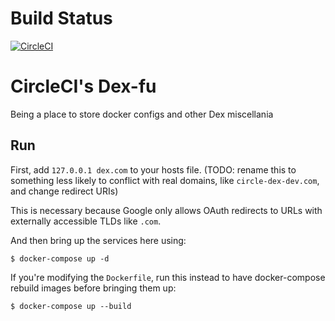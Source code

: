 # Build Status

[![CircleCI](https://circleci.com/gh/circleci/circle-dex/tree/master.svg?style=svg&circle-token=349726b0dd98728f82d7c186b2c3fffa0d58f19b)](https://circleci.com/gh/circleci/circle-dex/tree/master)

# CircleCI's Dex-fu

Being a place to store docker configs and other Dex miscellania

## Run

First, add `127.0.0.1 dex.com` to your hosts file. (TODO: rename this to something less likely to conflict with real domains, like `circle-dex-dev.com`, and change redirect URIs)

This is necessary because Google only allows OAuth redirects to URLs with externally accessible TLDs like `.com`.

And then bring up the services here using:

```
$ docker-compose up -d
```

If you're modifying the `Dockerfile`, run this instead to have docker-compose rebuild images before bringing them up:

```
$ docker-compose up --build
```
